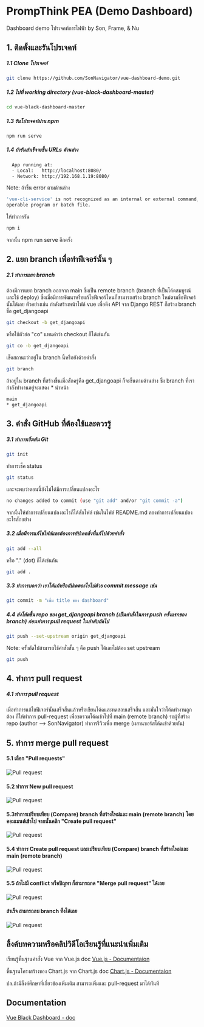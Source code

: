 # PrompThink PEA (Demo Dashboard)

Dashboard demo โปรเจคท์การไฟฟ้า by Son, Frame, & Nu


## 1. ติดตั้งและรันโปรเจคท์

##### 1.1 Clone โปรเจคท์

```bash
git clone https://github.com/SonNavigator/vue-dashboard-demo.git
```

##### 1.2 ไปที่ working directory  (vue-black-dashboard-master)
```bash
cd vue-black-dashboard-master
```

##### 1.3 รันโปรเจคท์ผ่าน npm 

```bash
npm run serve
```

##### 1.4 ถ้ารันสำเร็จจะขึ้น URLs ด้านล่าง
```bash
  App running at:
  - Local:   http://localhost:8080/   
  - Network: http://192.168.1.19:8080/
```

Note: ถ้าขึ้น error ตามด้านล่าง
```bash
'vue-cli-service' is not recognized as an internal or external command,
operable program or batch file.

```
ให้ทำการรัน
```bash
npm i
```
จากนั้น npm run serve อีกครั้ง




## 2. แยก branch เพื่อทำฟีเจอร์นั้น ๆ 

##### 2.1 ทำการแยก branch
ต้องมีการแยก branch ออกจาก main ซึ่งเป็น remote branch (branch ที่เป็นโค้ดสมบูรณ์และใช้ deploy)
ซึ่งเมื่อมีการพัฒนาหรือแก้ไขฟีเจอร์ไหนก็สามารถสร้าง branch ใหม่ตามชื่อฟีเจอร์นั้นได้เลย
ตัวอย่างเช่น กำลังสร้างหน้าไฟล์ vue เพื่อดึง API จาก Django REST ก็สร้าง branch ชื่อ get_djangoapi
```bash
git checkout -b get_djangoapi
```

หรือใช้ตัวย่อ "co" แทนคำว่า checkout ก็ได้เช่นกัน
```bash
git co -b get_djangoapi
```

เช็คสถานะว่าอยู่ใน branch นี้หรือยังด้วยคำสั่ง
```bash
git branch
```
ถ้าอยู่ใน branch ที่สร้างขึ้นเมื่อสักครู่คือ get_djangoapi ก็จะขึ้นตามด้านล่าง
ซึ่ง branch ที่เรากำลังทำงานอยู่จะแสดง * นำหน้า
```bash
main
* get_djangoapi
```


## 3. คำสั่ง GitHub ที่ต้องใช้และควรรู้

##### 3.1 ทำการเริ่มต้น Git
```bash
git init
```

ทำการเช็ค status 
```bash
git status
```

และจะพบว่าตอนนี้ยังไม่ได้มีการเปลี่ยนแปลงอะไร
```bash
no changes added to commit (use "git add" and/or "git commit -a")
```
จากนั้นให้ทำการเปลี่ยนแปลงอะไรก็ได้สักไฟล์ เช่นในไฟล์ README.md ลองทำการเปลี่ยนแปลงอะไรสักอย่าง

##### 3.2 เมื่อมีการแก้ไขไฟล์และต้องการอัปเดตสิ่งที่แก้ไปด้วยคำสั่ง 
```bash
git add --all
```
หรือ "." (dot) ก็ได้เช่นกัน
```bash
git add .
```
##### 3.3 ทำการบอกว่า เราได้แก้หรืออัปเดตอะไรไปด้วย commit message เช่น
```bash
git commit -m "เพิ่ม title ของ dashboard"
```

##### 4.4 ส่งโค้ดขึ้น repo ของ get_djangoapi branch (เป็นคำสั่งในการ push ครั้งแรกของ branch) ก่อนทำการ pull request ในลำดับถัดไป
```bash
git push --set-upstream origin get_djangoapi
```

Note: ครั้งถัดไปสามารถใช้คำสั่งสั้น ๆ คือ push ได้เลยไม่ต้อง set upstream
```bash
git push
```


## 4. ทำการ pull request 
##### 4.1 ทำการ pull request
เมื่อทำการแก้ไขฟีเจอร์นั้นเสร็จสิ้นแล้วหรือเขียนโค้ดและทดสอบเสร็จสิ้น และมั่นใจว่าโค้ดทำงานถูกต้อง
ก็ให้ทำการ pull-request เพื่อขอรวมโค้ดเข้าไปที่ main (remote branch)
รอผู้ที่สร้าง repo (author --> SonNavigator) ทำการรีวิวเพื่อ merge (ผสานซอร์สโค้ดเข้าด้วยกัน)


## 5. ทำการ merge pull request 

#### 5.1 เลือก "Pull requests" 
![Pull request](https://github.com/SonNavigator/vue-dashboard-demo/blob/main/src/assets/demo/pr1.png?raw=true)

#### 5.2 ทำการ New pull request
![Pull request](https://github.com/SonNavigator/vue-dashboard-demo/blob/main/src/assets/demo/pr2.png?raw=true)

#### 5.3ทำการเปรียบเทียบ (Compare) branch ที่สร้างใหม่และ main (remote branch) โดยคอมเมนต์เข้าไป จากนั้นคลิก "Create pull request"
![Pull request](https://github.com/SonNavigator/vue-dashboard-demo/blob/main/src/assets/demo/pr4.png?raw=true)

#### 5.4 ทำการ Create pull request และเปรียบเทียบ (Compare) branch ที่สร้างใหม่และ main (remote branch)
![Pull request](https://github.com/SonNavigator/vue-dashboard-demo/blob/main/src/assets/demo/pr5.png?raw=true)

#### 5.5 ถ้าไม่มี conflict หรือปัญหา ก็สามารถกด "Merge pull request" ได้เลย
![Pull request](https://github.com/SonNavigator/vue-dashboard-demo/blob/main/src/assets/demo/pr6.png?raw=true)

#### สำเร็จ สามารถลบ branch ทิ้งได้เลย
![Pull request](https://github.com/SonNavigator/vue-dashboard-demo/blob/main/src/assets/demo/pr7.png?raw=true)

## ลิ้งค์บทความหรือคลิปวิดีโอเรียนรู้ที่แนะนำเพิ่มเติม
เรียนรู้พื้นฐานคำสั่ง Vue จาก Vue.js doc
[Vue.js - Documentaion](https://vuejs.org/v2/guide/)

พื้นฐานโครงสร้างของ Chart.js จาก Chart.js doc
[Chart.js - Documentaion](https://www.chartjs.org/docs/latest/)

ปล.ถ้ามีลิ้งค์ศึกษาที่เกี่ยวข้องเพิ่มเติม สามารถเพิ่มและ pull-request มาได้ทันที


## Documentation
[Vue Black Dashboard - doc](https://demos.creative-tim.com/vue-black-dashboard/documentation/)


